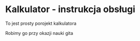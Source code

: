 # Kalkulator - instrukcja obsługi

To jest prosty porojekt kalkulatora

Robimy go przy okazji nauki gita